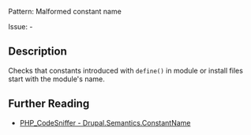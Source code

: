 Pattern: Malformed constant name

Issue: -

## Description

Checks that constants introduced with `define()` in module or install files start with the module's name.

## Further Reading

* [PHP_CodeSniffer - Drupal.Semantics.ConstantName](https://git.drupalcode.org/project/coder/-/tree/8.3.x/coder_sniffer/Drupal/Sniffs/Semantics/ConstantNameSniff.php)